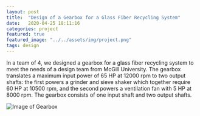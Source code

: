 ```yaml
---
layout: post
title:  "Design of a Gearbox for a Glass Fiber Recycling System"
date:   2020-04-25 18:11:16
categories: project
featured: true
featured_image: "../../assets/img/project.png"
tags: design
---
```

In a team of 4, we designed a gearbox for a glass fiber recycling system to meet the needs of a design team from McGill University.
 The gearbox translates a maximum input power of 65 HP at 12000 rpm to two output shafts: the first powers a grinder and sieve shaker which together require 60 HP at 10500 rpm, and the second powers a ventilation fan with 5 HP at 8000 rpm.
 The gearbox consists of one input shaft and two output shafts.

![Image of Gearbox](https://imgur.com/vJzJgiE)